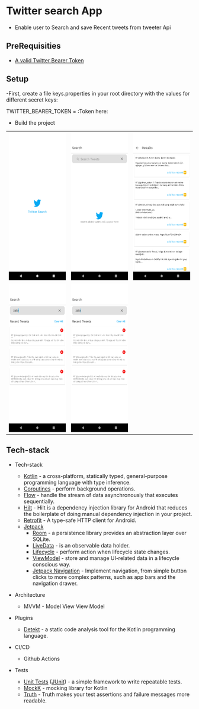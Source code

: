 # Twitter search App
* Enable user to Search and save Recent tweets from tweeter Api

## PreRequisities

- [A valid Twitter Bearer Token](https://developer.twitter.com/en/docs/twitter-api/getting-started/getting-access-to-the-twitter-api)

## Setup
-First, create a file keys.properties in your root directory with the values for different secret keys:

TWITTER_BEARER_TOKEN = :Token here:


- Build the project

<table>
<tr>
<td>
<img  width="200" height="400" src="./screenshort/1.png"/>
</td>
<td>
<img  width="200" height="400" src="./screenshort/2.png"/>
</td>
<td>
<img  width="200" height="400" src="./screenshort/3.png"/>
</td>
</tr>

<tr>
<td>
<img  width="200" height="400" src="./screenshort/4.png"/>
</td>
<td>
<img  width="200" height="400" src="./screenshort/4.png"/>
</td>
</table>



## Tech-stack

* Tech-stack
    * [Kotlin](https://kotlinlang.org/) - a cross-platform, statically typed, general-purpose programming language with type inference.
    * [Coroutines](https://kotlinlang.org/docs/reference/coroutines-overview.html) - perform background operations.
    * [Flow](https://kotlinlang.org/docs/reference/coroutines/flow.html) - handle the stream of data asynchronously that executes sequentially.
    * [Hilt](https://developer.android.com/training/dependency-injection/hilt-android) - Hilt is a dependency injection library for Android that reduces the boilerplate of doing manual dependency injection in your project.
    * [Retrofit](https://square.github.io/retrofit/) - A type-safe HTTP client for Android.
    * [Jetpack](https://developer.android.com/jetpack)
        * [Room](https://developer.android.com/topic/libraries/architecture/room) - a persistence library provides an abstraction layer over SQLite.
        * [LiveData](https://developer.android.com/topic/libraries/architecture/livedata) - is an observable data holder.
        * [Lifecycle](https://developer.android.com/topic/libraries/architecture/lifecycle) - perform action when lifecycle state changes.
        * [ViewModel](https://developer.android.com/topic/libraries/architecture/viewmodel) - store and manage UI-related data in a lifecycle conscious way.
        * [Jetpack Navigation](https://developer.android.com/guide/navigation/navigation-getting-started) -  Implement navigation, from simple button clicks to more complex patterns, such as app bars and the navigation drawer.

* Architecture
    * MVVM - Model View View Model

* Plugins
    * [Detekt](https://github.com/detekt/detekt) - a static code analysis tool for the Kotlin programming language.

* CI/CD
    * Github Actions
    
* Tests
    * [Unit Tests](https://en.wikipedia.org/wiki/Unit_testing) ([JUnit](https://junit.org/junit4/)) - a simple framework to write repeatable tests.
    * [MockK](https://github.com/mockk) - mocking library for Kotlin
    * [Truth](https://github.com/google/truth) - Truth makes your test assertions and failure messages more readable.

 
    




